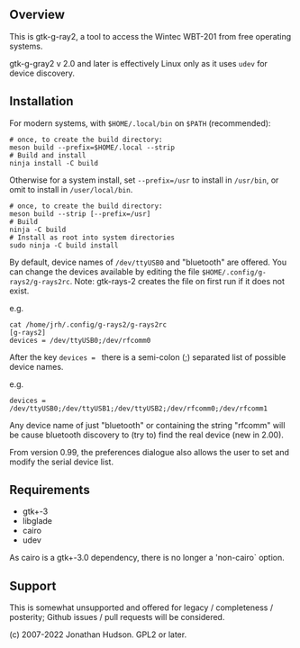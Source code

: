 ## Overview

This is gtk-g-ray2, a tool to access the Wintec WBT-201 from free
operating systems.

gtk-g-gray2 v 2.0 and later is effectively Linux only as it uses `udev` for device discovery.

## Installation

For modern systems, with `$HOME/.local/bin` on `$PATH` (recommended):

```
# once, to create the build directory:
meson build --prefix=$HOME/.local --strip
# Build and install
ninja install -C build
```

Otherwise for a system install, set `--prefix=/usr` to install in `/usr/bin`, or omit to install in `/user/local/bin`.

```
# once, to create the build directory:
meson build --strip [--prefix=/usr]
# Build
ninja -C build
# Install as root into system directories
sudo ninja -C build install
```

By default, device names of `/dev/ttyUSB0` and "bluetooth" are offered. You can change the devices available by editing the file `$HOME/.config/g-rays2/g-rays2rc`. Note: gtk-rays-2 creates the file on first run if it does not exist.

e.g.

```
cat /home/jrh/.config/g-rays2/g-rays2rc
[g-rays2]
devices = /dev/ttyUSB0;/dev/rfcomm0
```

After the key `devices = ` there is a semi-colon (;) separated list of
possible device names.

e.g.

```
devices = /dev/ttyUSB0;/dev/ttyUSB1;/dev/ttyUSB2;/dev/rfcomm0;/dev/rfcomm1
```

Any device name of just "bluetooth" or containing the string "rfcomm" will be cause bluetooth discovery to (try to) find the real device (new in 2.00).

From version 0.99, the preferences dialogue also allows the user to set and modify the serial device list.

## Requirements

* gtk+-3
* libglade
* cairo
* udev

As cairo is a gtk+-3.0 dependency, there is no longer a 'non-cairo` option.


## Support

This is somewhat unsupported and offered for legacy / completeness / posterity; Github issues / pull requests will be considered.

(c) 2007-2022 Jonathan Hudson. GPL2 or later.
